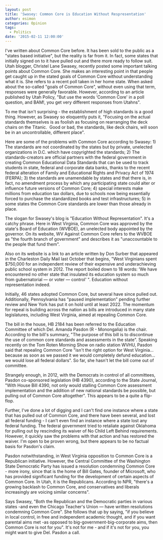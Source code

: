 ```yaml
---
layout: post
title: 'Swasey: Common Core is Education Without Respresentation'
author: esimon
categories: Opinion
tags:
  - Politics
date: '2015-02-11 12:00:00'
---
```

I've written about Common Core before. It has been sold to the public as a "states based initiative", but the reality is far from it. In fact, some states that initially signed on to it have pulled out and there more ready to follow suit. Utah blogger, Christel Lane Swasey, recently posted some important talking points about Common Core. She makes an interesting point in that people get caught up in the stated goals of Common Core without understanding what it is. She refers to a recent poll taken in her home state. When asked about the so-called "goals of Common Core", without even using that term, responses were generally favorable. However, according to an article published by Utah Policy, "But use the words ‘Common Core' in a poll question, and BAM!, you get very different responses from Utahns".

To me that isn't surprising - the establishment of high standards is a good thing. However, as Swasey so eloquently puts it, "Focusing on the actual standards themselves is as foolish as focusing on rearranging the deck chairs on the Titanic.  Good or bad, the standards, like deck chairs, will soon be in an uncontrollable, different place". 

Here are some of the problems with Common Core according to Swasey: 1) The standards are not coordinated by the states but by private, unelected organizations in D.C. which have copyrighted the standards; 2) The standards-creators are official partners with the federal government in creating Common Educational Data Standards that can be used to track students in state, federal and corporate data banks, thanks to the recent federal alteration of Family and Educational Rights and Privacy Act of 1974 (FERPA); 3) the standards are unamendable by states and that there is, in fact, no amendment process by which any participating state could alter or influence future versions of Common Core; 4) special interests make millions from education tax dollars, due to schools now being essentially forced to purchase the standardized books and test infrastructures; 5) in some states the Common Core standards are lower than those already in place. 

The slogan for Swasey's blog is "Education Without Representation". It's a catchy phrase. Here in West Virginia, Common Core was approved by the state's Board of Education (WVBOE), an unelected body appointed by the governor. On its website, WV Against Common Core refers to the WVBOE as "the fourth branch of government" and describes it as "unaccountable to the people that fund them". 

Also on its website is a link to an article written by Don Surber that appeared in the Charleston Daily Mail last October that begins, "West Virginians spent $750,000 for an independent review of their expensive and underachieving public school system in 2012. The report boiled down to 18 words: ‘We have encountered no other state that insulated its education system so much from gubernatorial — or voter — control' ". Education without representation indeed. 

Initially, 46 states adopted Common Core, but several have since pulled out. Additionally, Pennsylvania has "paused implementation" pending further review and New York has put it on hold until at least 2022. The momentum for repeal is building across the nation as bills are introduced in many state legislatures, including West Virginia, aimed at repealing Common Core. 

The bill in the house, HB 2184 has been referred to the Education Committee of which Del. Amanda Pasdon (R - Monongalia) is the chair. According to the bill's summary, "The purpose of this bill is to discontinue the use of common core standards and assessments in the state". Speaking recently on the Tom Roten Morning Show on radio station WVHU, Pasdon said that repealing Common Core "isn't the right option for West Virginia…because as soon as we passed it we would completely defund education…we would lose all federal dollars". So far, she hasn't let the bill come out of committee. 

Strangely enough, in 2012, with the Democrats in control of all committees, Pasdon co-sponsored legislation (HB 4390), according to the State Journal, "With House Bill 4390, not only would stalling Common Core assessment implementation and the addition of new national standards be possible, but pulling out of Common Core altogether". This appears to be a quite a flip-flop. 

Further, I've done a lot of digging and I can't find one instance where a state that has pulled out of Common Core, and there have been several, and lost all federal funding - I can't even find an instance where a state lost any federal funding. The federal government tried to retaliate against Oklahoma for pulling out by rescinding its waiver of No Child Left Behind requirements. However, it quickly saw the problems with that action and has restored the waiver. I'm open to be proven wrong, but there appears to be no factual basis for Pasdon's claim. 

Pasdon notwithstanding, in West Virginia opposition to Common Core is a Republican initiative. However, the Central Committee of the Washington State Democratic Party has issued a resolution condemning Common Core - more irony, since that is the home of Bill Gates, founder of Microsoft, who has provided significant funding for the development of certain aspects of Common Core. In Utah, it is the Republicans. According to NPR, "there's a growing backlash to Common Core, and conservatives and liberals increasingly are voicing similar concerns". 

Says Swasey, "Both the Republican and the Democratic parties in various states -and even the Chicago Teacher's Union — have written resolutions condemning Common Core". She follows that up by saying, "if you believe in local control, in free and independent academic thought, and if you want parental aims met -as opposed to big-government-big-corporate aims, then Common Core is not for you". It's not for me - and if it's not for you, you might want to give Del. Pasdon a call. 
